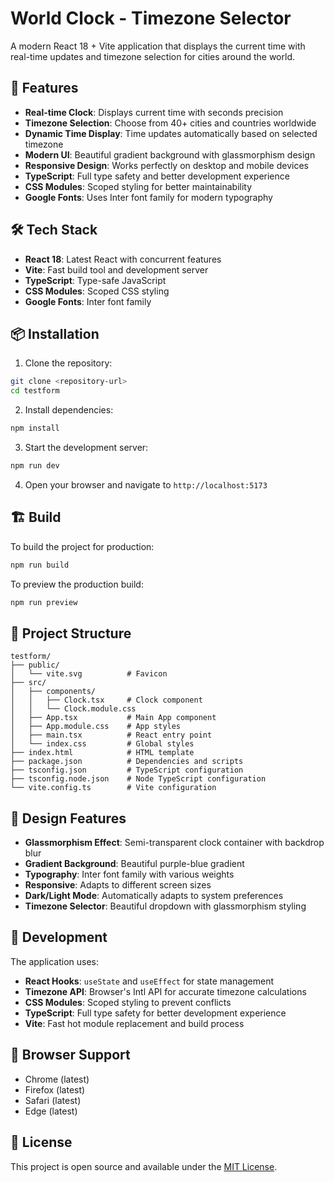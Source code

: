 # World Clock - Timezone Selector

A modern React 18 + Vite application that displays the current time with real-time updates and timezone selection for cities around the world.

## 🚀 Features

- **Real-time Clock**: Displays current time with seconds precision
- **Timezone Selection**: Choose from 40+ cities and countries worldwide
- **Dynamic Time Display**: Time updates automatically based on selected timezone
- **Modern UI**: Beautiful gradient background with glassmorphism design
- **Responsive Design**: Works perfectly on desktop and mobile devices
- **TypeScript**: Full type safety and better development experience
- **CSS Modules**: Scoped styling for better maintainability
- **Google Fonts**: Uses Inter font family for modern typography

## 🛠️ Tech Stack

- **React 18**: Latest React with concurrent features
- **Vite**: Fast build tool and development server
- **TypeScript**: Type-safe JavaScript
- **CSS Modules**: Scoped CSS styling
- **Google Fonts**: Inter font family

## 📦 Installation

1. Clone the repository:
```bash
git clone <repository-url>
cd testform
```

2. Install dependencies:
```bash
npm install
```

3. Start the development server:
```bash
npm run dev
```

4. Open your browser and navigate to `http://localhost:5173`

## 🏗️ Build

To build the project for production:

```bash
npm run build
```

To preview the production build:

```bash
npm run preview
```

## 📁 Project Structure

```
testform/
├── public/
│   └── vite.svg          # Favicon
├── src/
│   ├── components/
│   │   ├── Clock.tsx     # Clock component
│   │   └── Clock.module.css
│   ├── App.tsx           # Main App component
│   ├── App.module.css    # App styles
│   ├── main.tsx          # React entry point
│   └── index.css         # Global styles
├── index.html            # HTML template
├── package.json          # Dependencies and scripts
├── tsconfig.json         # TypeScript configuration
├── tsconfig.node.json    # Node TypeScript configuration
└── vite.config.ts        # Vite configuration
```

## 🎨 Design Features

- **Glassmorphism Effect**: Semi-transparent clock container with backdrop blur
- **Gradient Background**: Beautiful purple-blue gradient
- **Typography**: Inter font family with various weights
- **Responsive**: Adapts to different screen sizes
- **Dark/Light Mode**: Automatically adapts to system preferences
- **Timezone Selector**: Beautiful dropdown with glassmorphism styling

## 🔧 Development

The application uses:
- **React Hooks**: `useState` and `useEffect` for state management
- **Timezone API**: Browser's Intl API for accurate timezone calculations
- **CSS Modules**: Scoped styling to prevent conflicts
- **TypeScript**: Full type safety for better development experience
- **Vite**: Fast hot module replacement and build process

## 📱 Browser Support

- Chrome (latest)
- Firefox (latest)
- Safari (latest)
- Edge (latest)

## 📄 License

This project is open source and available under the [MIT License](LICENSE). 